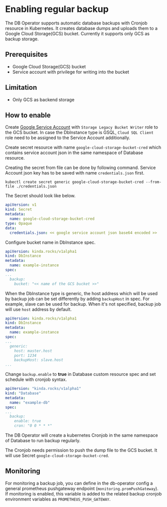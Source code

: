 # Enabling regular backup

The DB Operator supports automatic database backups with Cronjob resource in Kubernetes.
It creates database dumps and uploads them to a Google Cloud Storage(GCS) bucket.
Currently it supports only GCS as backup storage.

## Prerequisites

* Google Cloud Storage(GCS) bucket
* Service account with privilege for writing into the bucket

## Limitation

* Only GCS as backend storage

## How to enable

Create [Google Service Account](https://cloud.google.com/iam/docs/service-accounts) with `Storage Legacy Bucket Writer` role to the GCS bucket.
In case the DbInstance type is GSQL, `Cloud SQL Client` role need to be assigned to the Service Account additionally.

Create secret resource with name `google-cloud-storage-bucket-cred` which contains service account json in the same namespace of Database resource.

Creating the secret from file can be done by following command. Service Account json key has to be saved with name `credentials.json` first.

```
kubectl create secret generic google-cloud-storage-bucket-cred --from-file ./credentials.json
```

The Secret should look like below.

```YAML
apiVersion: v1
kind: Secret
metadata:
  name: google-cloud-storage-bucket-cred
type: Opaque
data:
  credentials.json: << google service account json base64 encoded >>
```

Configure bucket name in DbInstance spec.

```YAML
apiVersion: kinda.rocks/v1alpha1
kind: DbInstance
metadata:
  name: example-instance
spec:
...
  backup:
    bucket: "<< name of the GCS bucket >>"
```

When the DbInstance type is generic, the host address which will be used by backup job can be set differently by adding `backupHost` in spec. For example, slave can be used for backup.
When it's not specified, backup job will use `host` address by default.

```YAML
apiVersion: kinda.rocks/v1alpha1
kind: DbInstance
metadata:
  name: example-instance
spec:
...
  generic:
    host: master.host
    port: 1234
    backupHost: slave.host
...
```


Change `backup.enable` to **true** in Database custom resource spec and set schedule with cronjob syntax.

```YAML
apiVersion: "kinda.rocks/v1alpha1"
kind: "Database"
metadata:
  name: "example-db"
spec:
...
  backup:
    enable: true
    cron: "0 0 * * *"
```

The DB Operator will create a kubernetes Cronjob in the same namespace of Database to run backup regularly.

The Cronjob needs permission to push the dump file to the GCS bucket. It will use Secret `google-cloud-storage-bucket-cred`.

## Monitoring

For monitoring a backup job, you can define in the db-operator config a general prometheus pushgateway endpoint (`monitoring.promPushGateway`). If monitoring is enabled, this variable is added to the related backup cronjob environment variables as `PROMETHEUS_PUSH_GATEWAY`.